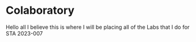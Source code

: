 # Colaboratory
Hello all
I believe this is where I will be placing all of the Labs that I do for STA 2023-007
